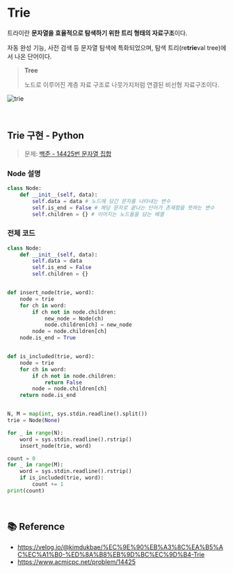 # Trie
트라이란 **문자열을 효율적으로 탐색하기 위한 트리 형태의 자료구조**이다.

자동 완성 기능, 사전 검색 등 문자열 탐색에 특화되었으며, 탐색 트리(re**trie**val tree)에서 나온 단어이다.

> **Tree**
> 
> 노드로 이루어진 계층 자료 구조로 나뭇가지처럼 연결된 비선형 자료구조이다.

![trie](https://imgur.com/AxxUo0K.png)

<br>

## Trie 구현 - Python

> 문제: [백준 - 14425번 문자열 집합](https://www.acmicpc.net/problem/14425)

### Node 설명
```python
class Node:
    def __init__(self, data):
        self.data = data # 노드에 담긴 문자를 나타내는 변수
        self.is_end = False # 해당 문자로 끝나는 단어가 존재함을 뜻하는 변수
        self.children = {} # 이어지는 노드들을 담는 배열
```


### 전체 코드

```python
class Node:
    def __init__(self, data):
        self.data = data
        self.is_end = False
        self.children = {}


def insert_node(trie, word):
    node = trie
    for ch in word:
        if ch not in node.children:
            new_node = Node(ch)
            node.children[ch] = new_node
        node = node.children[ch]
    node.is_end = True


def is_included(trie, word):
    node = trie
    for ch in word:
        if ch not in node.children:
            return False
        node = node.children[ch]
    return node.is_end


N, M = map(int, sys.stdin.readline().split())
trie = Node(None)

for _ in range(N):
    word = sys.stdin.readline().rstrip()
    insert_node(trie, word)

count = 0
for _ in range(M):
    word = sys.stdin.readline().rstrip()
    if is_included(trie, word):
        count += 1
print(count)
```

<br>

## 📚 Reference
- https://velog.io/@kimdukbae/%EC%9E%90%EB%A3%8C%EA%B5%AC%EC%A1%B0-%ED%8A%B8%EB%9D%BC%EC%9D%B4-Trie
- https://www.acmicpc.net/problem/14425